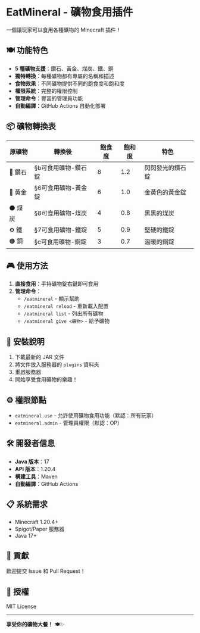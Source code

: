 # EatMineral - 礦物食用插件

一個讓玩家可以食用各種礦物的 Minecraft 插件！

## 🍽️ 功能特色

- **5 種礦物支援**：鑽石、黃金、煤炭、鐵、銅
- **獨特轉換**：每種礦物都有專屬的名稱和描述
- **食物效果**：不同礦物提供不同的飽食度和飽和度
- **權限系統**：完整的權限控制
- **管理命令**：豐富的管理員功能
- **自動編譯**：GitHub Actions 自動化部署

## 📦 礦物轉換表

| 原礦物 | 轉換後 | 飽食度 | 飽和度 | 特色 |
|--------|--------|--------|--------|------|
| 💎 鑽石 | §b可食用礦物-鑽石錠 | 8 | 1.2 | 閃閃發光的鑽石錠 |
| 🥇 黃金 | §6可食用礦物-黃金錠 | 6 | 1.0 | 金黃色的黃金錠 |
| ⚫ 煤炭 | §8可食用礦物-煤炭 | 4 | 0.8 | 黑黑的煤炭 |
| ⚙️ 鐵 | §7可食用礦物-鐵錠 | 5 | 0.9 | 堅硬的鐵錠 |
| 🟠 銅 | §c可食用礦物-銅錠 | 3 | 0.7 | 溫暖的銅錠 |

## 🎮 使用方法

1. **直接食用**：手持礦物錠右鍵即可食用
2. **管理命令**：
   - `/eatmineral` - 顯示幫助
   - `/eatmineral reload` - 重新載入配置
   - `/eatmineral list` - 列出所有礦物
   - `/eatmineral give <礦物>` - 給予礦物

## 🔧 安裝說明

1. 下載最新的 JAR 文件
2. 將文件放入服務器的 `plugins` 資料夾
3. 重啟服務器
4. 開始享受食用礦物的樂趣！

## ⚙️ 權限節點

- `eatmineral.use` - 允許使用礦物食用功能（默認：所有玩家）
- `eatmineral.admin` - 管理員權限（默認：OP）

## 🛠️ 開發者信息

- **Java 版本**：17
- **API 版本**：1.20.4
- **構建工具**：Maven
- **自動編譯**：GitHub Actions

## 📋 系統需求

- Minecraft 1.20.4+
- Spigot/Paper 服務器
- Java 17+

## 🤝 貢獻

歡迎提交 Issue 和 Pull Request！

## 📄 授權

MIT License

---

**享受你的礦物大餐！** 🍽️✨
